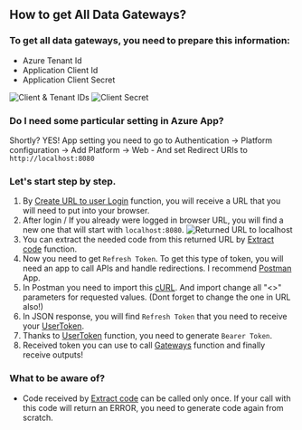 ## How to get All Data Gateways?
### To get all data gateways, you need to prepare this information:
- Azure Tenant Id
- Application Client Id
- Application Client Secret

![Client & Tenant IDs](https://github.com/tirnovar/Power_BI_REST_API_PQ/blob/main/src/img/Client%20%26%20Tenant%20IDs.png)
![Client Secret](https://github.com/tirnovar/Power_BI_REST_API_PQ/blob/main/src/img/Power%20BI%20REST%20API/src/img/Client%20Secret.png)

### Do I need some particular setting in Azure App?
Shortly? YES! App setting you need to go to Authentication -> Platform configuration -> Add Platform -> Web - And set Redirect URIs to <code>http://localhost:8080</code>

### Let's start step by step.
1) By [Create URL to user Login](https://github.com/tirnovar/Power_BI_REST_API_PQ/blob/main/src/img/Power%20BI%20REST%20API/Gateways/Build%20Initial%20Call%20URL/get-InitialCallURLToUserToken.pq) function, you will receive a URL that you will need to put into your browser.
2) After login / If you already were logged in browser URL, you will find a new one that will start with <code>localhost:8080</code>.
![Returned URL to localhost](https://github.com/tirnovar/Power_BI_REST_API_PQ/blob/main/src/img/Power%20BI%20REST%20API/src/img/Returned%20URL%20to%20localhost.png)
3) You can extract the needed code from this returned URL by [Extract code](https://github.com/tirnovar/Power_BI_REST_API_PQ/blob/main/src/img/Power%20BI%20REST%20API/Gateways/Extract%20Code%20From%20URL/get-CodeFromURL.pq) function.
4) Now you need to get <code>Refresh Token</code>. To get this type of token, you will need an app to call APIs and handle redirections. I recommend [Postman](https://www.postman.com/) App.
5) In Postman you need to import this [cURL](https://github.com/tirnovar/Power_BI_REST_API_PQ/blob/main/src/img/Power%20BI%20REST%20API/Gateways/cURL%20To%20Exchange%20Code%20To%20Refresh%20Token/cURL_POST_MSFT_LOGIN). And import change all "<>" parameters for requested values. (Dont forget to change the one in URL also!)
6) In JSON response, you will find <code>Refresh Token</code> that you need to receive your [UserToken](https://github.com/tirnovar/Power_BI_REST_API_PQ/blob/main/src/img/Power%20BI%20REST%20API/Gateways/Get%20User%20Token/get-UserToken.pq).
7) Thanks to [UserToken](https://github.com/tirnovar/Power_BI_REST_API_PQ/blob/main/src/img/Power%20BI%20REST%20API/Gateways/Get%20User%20Token/get-UserToken.pq) function, you need to generate <code>Bearer Token</code>.
8) Received token you can use to call [Gateways](https://github.com/tirnovar/Power_BI_REST_API_PQ/blob/main/src/img/Power%20BI%20REST%20API/Gateways/Get%20Gateways/get-Gateways.pq) function and finally receive outputs!
  
### What to be aware of?
- Code received by [Extract code](https://github.com/tirnovar/Power_BI_REST_API_PQ/blob/main/src/img/Power%20BI%20REST%20API/Gateways/Extract%20Code%20From%20URL/get-CodeFromURL.pq) can be called only once. If your call with this code will return an ERROR, you need to generate code again from scratch.
